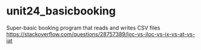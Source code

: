 # unit24_basicbooking
Super-basic booking program that reads and writes CSV files
https://stackoverflow.com/questions/28757389/loc-vs-iloc-vs-ix-vs-at-vs-iat
